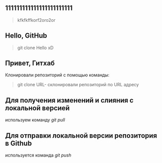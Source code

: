 ## 111111111111111111111111

> kfkfkffkorf2oro2or
## Hello, GitHub

> git clone
Hello xD
## Привет, Гитхаб
Клонировали репозиторий с помощью команды:
>git clone URL- склонировали репозиторий по URL адресу
## Для получения изменений и слияния с локальной версией
используем команду *git pull*
## Для отправки локальной версии репозитория в Github
используется команда *git push*